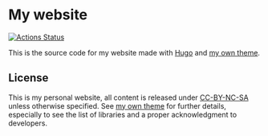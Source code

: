 # My website
[![Actions Status](https://github.com/KevCaz/KevCaz.github.io/workflows/github%20pages/badge.svg)](hhttps://github.com/KevCaz/KevCaz.github.io/actions)


This is the source code for my website made with [Hugo](https://gohugo.io) and [my own theme](https://github.com/KevCaz/hugo-KevCaz).


## License

This is my personal website, all content is released under [CC-BY-NC-SA](https://creativecommons.org/licenses/by-nc-sa/4.0/) unless otherwise
specified. See [my own theme](https://github.com/KevCaz/hugo-KevCaz) for further
details, especially to see the list of libraries and a proper acknowledgment
to developers.

